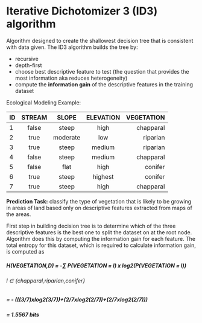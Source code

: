 # Iterative Dichotomizer 3 (ID3) algorithm

Algorithm designed to create the shallowest decision tree that is consistent with data given.
The ID3 algorithm builds the tree by:
- recursive
- depth-first
- choose best descriptive feature to test (the question that provides the most information aka reduces heterogeneity) 
- compute the **information gain** of the descriptive features in the training dataset

Ecological Modeling Example:


| ID        | STREAM           | SLOPE  | ELEVATION  | VEGETATION  |
| ------------- |:-------------:|:-------------:|:-------------:|-----:|
| 1       | false | steep | high | chapparal |
| 2       | true | moderate | low | riparian |
| 3       | true | steep | medium | riparian |
| 4       | false | steep | medium | chapparal |
| 5       | false | flat | high | conifer |
| 6       | true | steep | highest | conifer |
| 7       | true | steep | high | chapparal |

**Prediction Task:** classify the type of vegetation that is likely to be growing in areas of land based only on descriptive features extracted from maps of the areas. 

First step in building decision tree is to determine which of the three descriptive features is the best one to split the dataset on at the root node. Algorithm does this by computing the information gain for each feature. The total entropy for this dataset, which is required to calculate information gain, is computed as 

##### H(VEGETATION,D) = -∑ P(VEGETATION = l) x log2(P(VEGETATION = l)) 
###### l ∈ {chapparal,riparian,conifer}

##### = - (((3/7)xlog2(3/7))+(2/7xlog2(2/7))+(2/7xlog2(2/7)))
##### = 1.5567 bits
